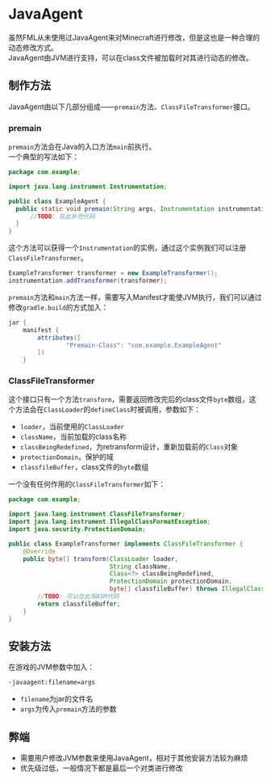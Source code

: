 # JavaAgent

虽然FML从未使用过JavaAgent来对Minecraft进行修改，但是这也是一种合理的动态修改方式。  
JavaAgent由JVM进行支持，可以在class文件被加载时对其进行动态的修改。

## 制作方法

JavaAgent由以下几部分组成——`premain`方法、`ClassFileTransformer`接口。

### premain

`premain`方法会在Java的入口方法`main`前执行。  
一个典型的写法如下：
```java
package com.example;

import java.lang.instrument.Instrumentation;

public class ExampleAgent {
  public static void premain(String args, Instrumentation instrumentation){
      //TODO: 在此补充代码
  }
}
```

这个方法可以获得一个`Instrumentation`的实例，通过这个实例我们可以注册`ClassFileTransformer`。
```java
ExampleTransformer transformer = new ExampleTransformer();
instrumentation.addTransformer(transformer);
```

`premain`方法和`main`方法一样，需要写入Manifest才能使JVM执行，我们可以通过修改`gradle.build`的方式加入：
```gradle
jar {
    manifest {
        attributes([
                "Premain-Class": "com.example.ExampleAgent"
        ])
    }

```

### ClassFileTransformer

这个接口只有一个方法`transform`，需要返回修改完后的class文件`byte`数组，这个方法会在`ClassLoader`的`defineClass`时被调用，参数如下：
* `loader`，当前使用的`ClassLoader`
* `className`，当前加载的class名称
* `classBeingRedefined`，为retransform设计，重新加载前的`Class`对象
* `protectionDomain`，保护的域
* `classfileBuffer`，class文件的`byte`数组

一个没有任何作用的`ClassFileTransformer`如下：
```java
package com.example;

import java.lang.instrument.ClassFileTransformer;
import java.lang.instrument.IllegalClassFormatException;
import java.security.ProtectionDomain;

public class ExampleTransformer implements ClassFileTransformer {
    @Override
    public byte[] transform(ClassLoader loader,
                            String className,
                            Class<?> classBeingRedefined,
                            ProtectionDomain protectionDomain,
                            byte[] classfileBuffer) throws IllegalClassFormatException {
        //TODO: 可以在此写ASM代码
        return classfileBuffer;
    }
}
```

## 安装方法

在游戏的JVM参数中加入：
```sh
-javaagent:filename=args
```
* `filename`为jar的文件名
* `args`为传入`premain`方法的参数

## 弊端

* 需要用户修改JVM参数来使用JavaAgent，相对于其他安装方法较为麻烦
* 优先级过低，一般情况下都是最后一个对类进行修改